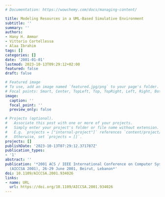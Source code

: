 ```yaml
---
# Documentation: https://wowchemy.com/docs/managing-content/

title: Modeling Resources in a UML-Based Simulative Environment
subtitle: ''
summary: ''
authors:
- Hany H. Ammar
- Vittorio Cortellessa
- Alaa Ibrahim
tags: []
categories: []
date: '2001-01-01'
lastmod: 2023-10-13T09:29:12+02:00
featured: false
draft: false

# Featured image
# To use, add an image named `featured.jpg/png` to your page's folder.
# Focal points: Smart, Center, TopLeft, Top, TopRight, Left, Right, BottomLeft, Bottom, BottomRight.
image:
  caption: ''
  focal_point: ''
  preview_only: false

# Projects (optional).
#   Associate this post with one or more of your projects.
#   Simply enter your project's folder or file name without extension.
#   E.g. `projects = ["internal-project"]` references `content/project/deep-learning/index.md`.
#   Otherwise, set `projects = []`.
projects: []
publishDate: '2023-10-13T07:29:12.371787Z'
publication_types:
- '1'
abstract: ''
publication: '*2001 ACS / IEEE International Conference on Computer Systems and Applications
  (AICCSA 2001), 26-29 June 2001, Beirut, Lebanon*'
doi: 10.1109/AICCSA.2001.934026
links:
- name: URL
  url: https://doi.org/10.1109/AICCSA.2001.934026
---
```

